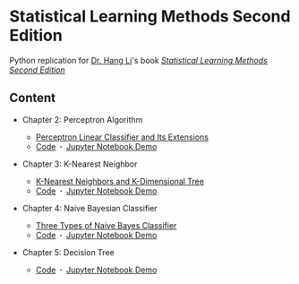 # Statistical Learning Methods Second Edition
Python replication for [Dr. Hang Li](https://www.hangli-hl.com/index.html)'s book [*Statistical Learning Methods Second Edition*](http://www.tup.tsinghua.edu.cn/booksCenter/book_08132901.html)

## Content
- Chapter 2: Perceptron Algorithm
  - [Perceptron Linear Classifier and Its Extensions](https://arreat.top/perceptron-linear-classifier-and-its-extensions/)
  - [Code](https://github.com/ZijingHu/Statistical-Learning-Methods-python-replication/blob/master/Chapter/Models/Perceptron.py)&ensp;**·**&ensp;[Jupyter Notebook Demo](https://github.com/ZijingHu/Statistical-Learning-Methods-python-replication/blob/master/Chapter/Chapter-2-Perceptron.ipynb)
 
- Chapter 3: K-Nearest Neighbor
  - [K-Nearest Neighbors and K-Dimensional Tree](https://arreat.top/kNN-and-kdtree/)
  - [Code](https://github.com/ZijingHu/Statistical-Learning-Methods-python-replication/blob/master/Chapter/Models/KNearestNeighbor.py)&ensp;**·**&ensp;[Jupyter Notebook Demo](https://github.com/ZijingHu/Statistical-Learning-Methods-python-replication/blob/master/Chapter/Chapter-3-KNN.ipynb)

- Chapter 4: Naive Bayesian Classifier
  - [Three Types of Naive Bayes Classifier](https://arreat.top/naive-bayes/)
  - [Code](https://github.com/ZijingHu/Statistical-Learning-Methods-python-replication/blob/master/Chapter/Models/NaiveBayesianClassifier.py)&ensp;**·**&ensp;[Jupyter Notebook Demo](https://github.com/ZijingHu/Statistical-Learning-Methods-python-replication/blob/master/Chapter/Chapter-4-NaiveBayes.ipynb)

- Chapter 5: Decision Tree
  - [Code](https://github.com/ZijingHu/Statistical-Learning-Methods-python-replication/blob/master/Chapter/Models/DecisionTree.py)&ensp;**·**&ensp;[Jupyter Notebook Demo](https://github.com/ZijingHu/Statistical-Learning-Methods-python-replication/blob/master/Chapter/Chapter-5-DecisionTree.ipynb)